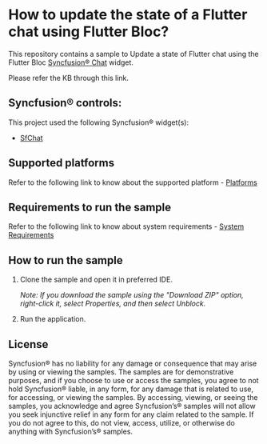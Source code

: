 # How to update the state of a Flutter chat using Flutter Bloc?
This repository contains a sample to Update a state of Flutter chat using the Flutter Bloc [Syncfusion® Chat](https://help.syncfusion.com/flutter/chat/getting-started) widget.

Please refer the KB through this link.

## Syncfusion® controls:

This project used the following Syncfusion® widget(s):
* [SfChat](https://help.syncfusion.com/flutter/chat/getting-started)

## Supported platforms

Refer to the following link to know about the supported platform - [Platforms](https://help.syncfusion.com/flutter/system-requirements#supported-platforms)

## Requirements to run the sample

Refer to the following link to know about system requirements - [System Requirements](https://help.syncfusion.com/flutter/system-requirements)

## How to run the sample

1. Clone the sample and open it in preferred IDE.

   *Note: If you download the sample using the "Download ZIP" option, right-click it, select Properties, and then select Unblock.*

2. Run the application.

## License

Syncfusion® has no liability for any damage or consequence that may arise by using or viewing the samples. The samples are for demonstrative purposes, and if you choose to use or access the samples, you agree to not hold Syncfusion® liable, in any form, for any damage that is related to use, for accessing, or viewing the samples. By accessing, viewing, or seeing the samples, you acknowledge and agree Syncfusion’s® samples will not allow you seek injunctive relief in any form for any claim related to the sample. If you do not agree to this, do not view, access, utilize, or otherwise do anything with Syncfusion’s® samples.